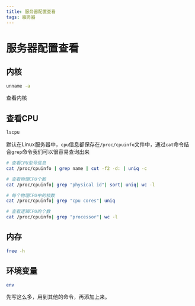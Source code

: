 ```yaml
---
title: 服务器配置查看
tags: 服务器
---
```

# 服务器配置查看

## 内核
```bash
unname -a
```
查看内核

## 查看CPU
```bash
lscpu
```
默认在Linux服务器中，`cpu`信息都保存在`/proc/cpuinfo`文件中，通过`cat`命令结合`grep`命令我们可以很容易查询出来
```bash
# 查看CPU型号信息
cat /proc/cpuinfo | grep name | cut -f2 -d: | uniq -c

# 查看物理CPU个数
cat /proc/cpuinfo| grep "physical id"| sort| uniq| wc -l

# 每个物理CPU中的核数
cat /proc/cpuinfo| grep "cpu cores"| uniq

# 查看逻辑CPU的个数
cat /proc/cpuinfo| grep "processor"| wc -l
```

## 内存
```bash
free -h
```

## 环境变量
```bash
env
```

先写这么多，用到其他的命令，再添加上来。
